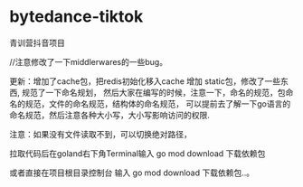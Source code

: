 # bytedance-tiktok
青训营抖音项目

//注意修改了一下middlerwares的一些bug。

更新：增加了cache包，把redis初始化移入cache
     增加 static包，修改了一些东西,
     规范了一下命名规划，
     然后大家在编写的时候，注意一下，命名的规范，包命名的规范，文件的命名规范，结构体的命名规范，
    可以提前去了解一下go语言的命名规范，然后注意各种大小写，大小写影响访问的权限.

注意：如果没有文件读取不到，可以切换绝对路径，

拉取代码后在goland右下角Terminal输入 go mod download 下载依赖包

或者直接在项目根目录控制台 输入 go mod download 下载依赖包..。
